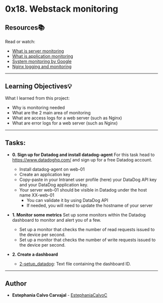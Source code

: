# 0x18. Webstack monitoring

## Resources:books:
Read or watch:
* [What is server monitoring](https://intranet.hbtn.io/rltoken/m8e7smqRz3k4PUBnv0zB7g)
* [What is application monitoring](https://intranet.hbtn.io/rltoken/fGzCCVr7lwNEvarE8u1HRQ)
* [System monitoring by Google](https://intranet.hbtn.io/rltoken/h6WV2iIVUCL-atjFIu6TZA)
* [Nginx logging and monitoring](https://intranet.hbtn.io/rltoken/ZUIlnid6NphRWIaGZ3MTZQ)

---
## Learning Objectives:bulb:
What I learned from this project:

* Why is monitoring needed
* What are the 2 main area of monitoring
* What are access logs for a web server (such as Nginx)
* What are error logs for a web server (such as Nginx)

---
## Tasks:

* **0. Sign up for Datadog and install datadog-agent**
  For this task head to https://www.datadoghq.com/ and sign up for a free Datadog account.
    * Install datadog-agent on web-01
    * Create an application key
    * Copy-paste in your Intranet user profile (here) your DataDog API key and your DataDog application key.
    * Your server web-01 should be visible in Datadog under the host name XX-web-01
      * You can validate it by using DataDog API
      * If needed, you will need to update the hostname of your server

* **1. Monitor some metrics**
  Set up some monitors within the Datadog dashboard to monitor and alert you of a few.
    * Set up a monitor that checks the number of read requests issued to the device per second.
    * Set up a monitor that checks the number of write requests issued to the device per second.

* **2. Create a dashboard**
  * [2-setup_datadog](./2-setup_datadog): Text file containing
  the dashboard ID.

---

## Author
* **Estephania Calvo Carvajal** - [EstephaniaCalvoC](https://github.com/EstephaniaCalvoC)
